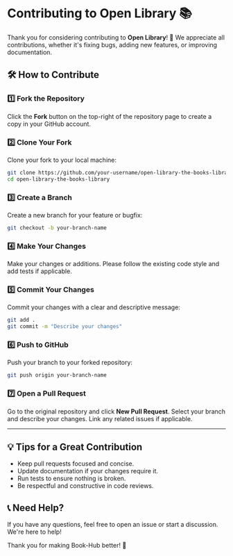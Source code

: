 # Contributing to Open Library 📚

Thank you for considering contributing to **Open Library**! 🚀 We appreciate all contributions, whether it's fixing bugs, adding new features, or improving documentation.

## 🛠 How to Contribute

### 1️⃣ Fork the Repository

Click the **Fork** button on the top-right of the repository page to create a copy in your GitHub account.

### 2️⃣ Clone Your Fork

Clone your fork to your local machine:

```bash
git clone https://github.com/your-username/open-library-the-books-library.git
cd open-library-the-books-library
```

### 3️⃣ Create a Branch

Create a new branch for your feature or bugfix:

```bash
git checkout -b your-branch-name
```

### 4️⃣ Make Your Changes

Make your changes or additions. Please follow the existing code style and add tests if applicable.

### 5️⃣ Commit Your Changes

Commit your changes with a clear and descriptive message:

```bash
git add .
git commit -m "Describe your changes"
```

### 6️⃣ Push to GitHub

Push your branch to your forked repository:

```bash
git push origin your-branch-name
```

### 7️⃣ Open a Pull Request

Go to the original repository and click **New Pull Request**. Select your branch and describe your changes. Link any related issues if applicable.

---

## 💡 Tips for a Great Contribution

- Keep pull requests focused and concise.
- Update documentation if your changes require it.
- Run tests to ensure nothing is broken.
- Be respectful and constructive in code reviews.

## 📞 Need Help?

If you have any questions, feel free to open an issue or start a discussion. We're here to help!

Thank you for making Book-Hub better! 🙏
